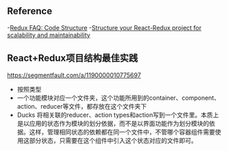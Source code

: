




## Reference
-[Redux FAQ: Code Structure](https://redux.js.org/faq/code-structure)
-[Structure your React-Redux project for scalability and maintainability](https://levelup.gitconnected.com/structure-your-react-redux-project-for-scalability-and-maintainability-618ad82e32b7)



## React+Redux项目结构最佳实践
https://segmentfault.com/a/1190000010775697
- 按照类型
- 一个功能模块对应一个文件夹，这个功能所用到的container、component、action、reducer等文件，都存放在这个文件夹下
- Ducks 将相关联的reducer、action types和action写到一个文件里。本质上是以应用的状态作为模块的划分依据，而不是以界面功能作为划分模块的依据。这样，管理相同状态的依赖都在同一个文件中，不管哪个容器组件需要使用这部分状态，只需要在这个组件中引入这个状态对应的文件即可。

